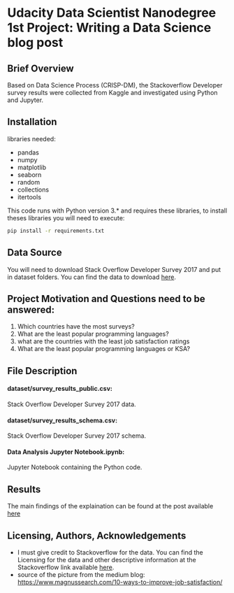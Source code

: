 # Udacity Data Scientist Nanodegree 1st Project: Writing a Data Science blog post


## Brief Overview
Based on Data Science Process (CRISP-DM), the Stackoverflow Developer survey results were collected from Kaggle and investigated using Python and Jupyter.

## Installation
libraries needed:
- pandas
- numpy
- matplotlib
- seaborn
- random
- collections
- itertools

This code runs with Python version 3.* and requires these libraries, to install theses libraries you will need to execute:
```bash
pip install -r requirements.txt
``` 

## Data Source
You will need to download Stack Overflow Developer Survey 2017 and put in dataset folders. You can find the data to download [here](https://www.kaggle.com/datasets/stackoverflow/so-survey-2017).


## Project Motivation and Questions need to be answered:
1. Which countries have the most surveys?
2. What are the least popular programming languages?
3. what are the countries with the least job satisfaction ratings
4. What are the least popular programming languages or KSA?


## File Description

#### dataset/survey_results_public.csv: 
Stack Overflow Developer Survey 2017 data.
#### dataset/survey_results_schema.csv: 
Stack Overflow Developer Survey 2017 schema.
#### Data Analysis Jupyter Notebook.ipynb: 
Jupyter Notebook containing the Python code.


## Results

The main findings of the explaination can be found at the post available [here](https://medium.com/@saadAIotaibi/data-science-blog-post-which-country-has-the-least-job-satisfaction-in-the-world-e6445a88fab8)

## Licensing, Authors, Acknowledgements
- I must give credit to Stackoverflow for the data. You can find the Licensing for the data and other descriptive information at the Stackoverflow link available [here](https://www.kaggle.com/datasets/stackoverflow/so-survey-2017).
- source of the picture from the medium blog: https://www.magnussearch.com/10-ways-to-improve-job-satisfaction/
